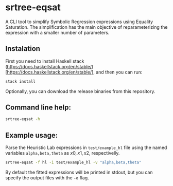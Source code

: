 # srtree-eqsat

A CLI tool to simplify Symbolic Regression expressions using Equality Saturation.
The simplification has the main objective of reparameterizing the expression with a smaller number of parameters.

## Instalation

First you need to install Haskell stack (https://docs.haskellstack.org/en/stable/)[https://docs.haskellstack.org/en/stable/], and then you can run:

```bash
stack install
```

Optionally, you can download the release binaries from this repository.

## Command line help:

```bash
srtree-eqsat -h
```

## Example usage:

Parse the Heuristic Lab expressions in `test/example_hl` file using the named variables `alpha,beta,theta` as $x0, x1, x2$, respectivelly.

```bash
srtree-eqsat -f hl -i test/example_hl -v "alpha,beta,theta"
```

By default the fitted expressions will be printed in stdout, but you can specify the output files with the `-o` flag.
